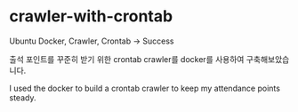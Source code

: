 # crawler-with-crontab
Ubuntu Docker, Crawler, Crontab -> Success


출석 포인트를 꾸준히 받기 위한 crontab crawler를 docker를 사용하여 구축해보았습니다.

I used the docker to build a crontab crawler to keep my attendance points steady.
